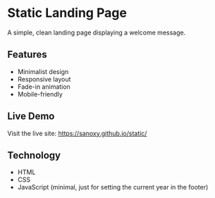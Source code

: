 # Static Landing Page

A simple, clean landing page displaying a welcome message.

## Features

- Minimalist design
- Responsive layout
- Fade-in animation
- Mobile-friendly

## Live Demo

Visit the live site: https://sanoxy.github.io/static/

## Technology

- HTML
- CSS
- JavaScript (minimal, just for setting the current year in the footer)